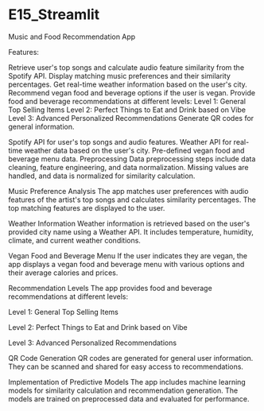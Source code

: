 # E15_Streamlit

Music and Food Recommendation App

Features:

Retrieve user's top songs and calculate audio feature similarity from the Spotify API.
Display matching music preferences and their similarity percentages.
Get real-time weather information based on the user's city.
Recommend vegan food and beverage options if the user is vegan.
Provide food and beverage recommendations at different levels:
Level 1: General Top Selling Items
Level 2: Perfect Things to Eat and Drink based on Vibe
Level 3: Advanced Personalized Recommendations
Generate QR codes for general information.


Spotify API for user's top songs and audio features.
Weather API for real-time weather data based on the user's city.
Pre-defined vegan food and beverage menu data.
Preprocessing
Data preprocessing steps include data cleaning, feature engineering, and data normalization. Missing values are handled, and data is normalized for similarity calculation.

Music Preference Analysis
The app matches user preferences with audio features of the artist's top songs and calculates similarity percentages. The top matching features are displayed to the user.

Weather Information
Weather information is retrieved based on the user's provided city name using a Weather API. It includes temperature, humidity, climate, and current weather conditions.

Vegan Food and Beverage Menu
If the user indicates they are vegan, the app displays a vegan food and beverage menu with various options and their average calories and prices.

Recommendation Levels
The app provides food and beverage recommendations at different levels:

Level 1: General Top Selling Items

Level 2: Perfect Things to Eat and Drink based on Vibe

Level 3: Advanced Personalized Recommendations

QR Code Generation
QR codes are generated for general user information. They can be scanned and shared for easy access to recommendations.

Implementation of Predictive Models
The app includes machine learning models for similarity calculation and recommendation generation. The models are trained on preprocessed data and evaluated for performance.



